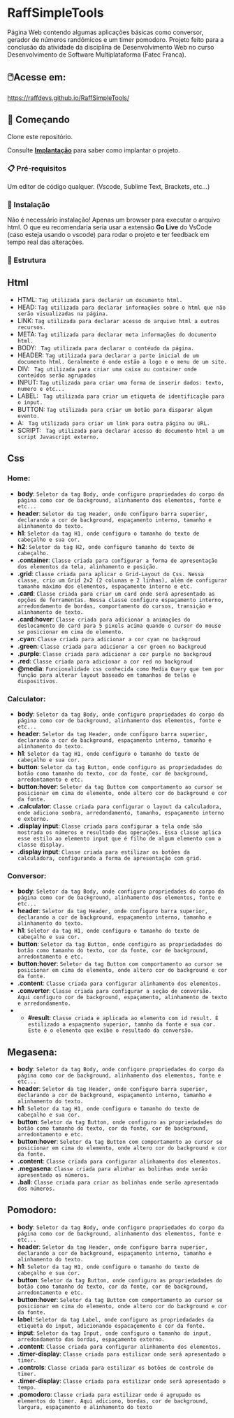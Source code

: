 # RaffSimpleTools

Página Web contendo algumas aplicações básicas como conversor, gerador de números randômicos e um timer pomodoro. 
Projeto feito para a conclusão da atividade da disciplina de Desenvolvimento Web no curso Desenvolvimento de Software Multiplataforma (Fatec Franca).


## 🖱️Acesse em:
https://raffdevs.github.io/RaffSimpleTools/


## 🚀 Começando

Clone este repositório.

Consulte **[Implantação](#-implanta%C3%A7%C3%A3o)** para saber como implantar o projeto.

### 📋 Pré-requisitos

Um editor de código qualquer. (Vscode, Sublime Text, Brackets, etc...)

### 🔧 Instalação

Não é necessário instalação! Apenas um browser para executar o arquivo html.
O que eu recomendaria seria usar a extensão **Go Live** do VsCode (caso esteja usando o vscode) para rodar o projeto e ter feedback em tempo real das alterações.


### 🧱 Estrutura

## Html

 * HTML: ``` Tag utilizada para declarar um documento html. ```
 * HEAD: ``` Tag utilizada para declarar informações sobre o html que não serão visualizadas na página. ```
 * LINK: ``` Tag utilizada para declarar acesso do arquivo html a outros recursos. ```
 * META: ``` Tag utilizada para declarar meta informações do documento html. ```
 * BODY: ``` Tag utilizada para declarar o contéudo da página.```
 * HEADER: ``` Tag utilizada para declarar a parte inicial de um documento html. Geralmente é onde estão a logo e o menu de um site. ```
 * DIV: ``` Tag utilizada para criar uma caixa ou container onde conteúdos serão agrupados```
 * INPUT: ``` Tag utilizada para criar uma forma de inserir dados: texto, numero e etc... ```
 * LABEL: ``` Tag utilizada para criar um etiqueta de identificação para o input.```
 * BUTTON: ``` Tag utilizada para criar um botão para disparar algum evento. ```
 * A: ``` Tag utilizada para criar um link para outra página ou URL.```
 * SCRIPT: ``` Tag utilizada para declarar acesso do documento html a um script Javascript externo.```

## Css

### Home:
* **body**: ```Seletor da tag Body, onde configuro propriedades do corpo da página como cor de background, alinhamento dos elementos, fonte e etc...```
* **header**: ```Seletor da tag Header, onde configuro barra superior, declarando a cor de background, espaçamento interno, tamanho e alinhamento do texto.```
* **h1**: ```Seletor da tag H1, onde configuro o tamanho do texto de cabeçalho e sua cor.```
* **h2**: ```Seletor da tag H2, onde configuro tamanho do texto de cabeçalho.```
* **.container**: ```Classe criada para configurar a forma de apresentação dos elementos da tela, alinhamento e posição.```
* **.grid**: ```Classe criada para aplicar o Grid-Layout do Css. Nessa classe, crio um Grid 2x2 (2 colunas e 2 linhas), além de configurar tamanho máximo dos elementos, espaçamento interno e etc.```
* **.card**: ```Classe criada para criar um card onde será apresentado as opções de ferramentas. Nessa classe configuro espaçamento interno, arredondamento de bordas, comportamento do cursos, transição e alinhamento de texto.```
* **.card:hover**: ```Classe criada para adicionar a animações do deslocamento do card para 5 pixels acima quando o cursor do mouse se posicionar em cima do elemento.```
* **.cyan**: ```Classe criada para adicionar a cor cyan no backgroud```
* **.green**: ```Classe criada para adicionar a cor green no backgroud```
* **.purple**: ```Classe criada para adicionar a cor purple no backgroud```
* **.red**: ```Classe criada para adicionar a cor red no backgroud```
* **@media**: ```Funcionalidade css conhecida como Media Query que tem por função para alterar layout baseado em tamanhos de telas e dispositivos.```

### Calculator:
* **body**: ```Seletor da tag Body, onde configuro propriedades do corpo da página como cor de background, alinhamento dos elementos, fonte e etc...```
* **header**: ```Seletor da tag Header, onde configuro barra superior, declarando a cor de background, espaçamento interno, tamanho e alinhamento do texto.```
* **h1**: ```Seletor da tag H1, onde configuro o tamanho do texto de cabeçalho e sua cor.```
* **button**: ```Seletor da tag Button, onde configuro as propriedadades do botão como tamanho do texto, cor da fonte, cor de background, arredontamento e etc.```
* **button:hover**: ```Seletor da tag Button com comportamento ao cursor se posicionar em cima do elemento, onde altero cor do background e cor da fonte.```
* **.calculator**: ```Classe criada para configurar o layout da calculadora, onde adiciono sombra, arredondamento, tamanho, espaçamento interno e externo.```
* **.display input**: ```Classe criada para configurar a tela onde são mostrada os números e resultado das operações. Essa classe aplica esse estilo ao elemento input que é filho de algum elemento com a classe display.```
* **.display input**: ```Classe criada para estilizar os botões da calculadora, configurando a forma de apresentação com grid.```

### Conversor:
* **body**: ```Seletor da tag Body, onde configuro propriedades do corpo da página como cor de background, alinhamento dos elementos, fonte e etc...```
* **header**: ```Seletor da tag Header, onde configuro barra superior, declarando a cor de background, espaçamento interno, tamanho e alinhamento do texto.```
* **h1**: ```Seletor da tag H1, onde configuro o tamanho do texto de cabeçalho e sua cor.```
* **button**: ```Seletor da tag Button, onde configuro as propriedadades do botão como tamanho do texto, cor da fonte, cor de background, arredontamento e etc.```
* **button:hover**: ```Seletor da tag Button com comportamento ao cursor se posicionar em cima do elemento, onde altero cor do background e cor da fonte.```
* **.content**: ```Classe criada para configurar alinhamento dos elementos.```
* **.converter**: ```Classe criada para configurar a seção de conversão. Aqui configuro cor de background, espaçamento, alinhamento de texto e arredondamento.```
* * **#result**: ```Classe criada e aplicada ao elemento com id result. É estilizado a espaçmento superior, tamnho da fonte e sua cor. Este é o elemento que exibe o resultado da conversão.```
 
## Megasena:
* **body**: ```Seletor da tag Body, onde configuro propriedades do corpo da página como cor de background, alinhamento dos elementos, fonte e etc...```
* **header**: ```Seletor da tag Header, onde configuro barra superior, declarando a cor de background, espaçamento interno, tamanho e alinhamento do texto.```
* **h1**: ```Seletor da tag H1, onde configuro o tamanho do texto de cabeçalho e sua cor.```
* **button**: ```Seletor da tag Button, onde configuro as propriedadades do botão como tamanho do texto, cor da fonte, cor de background, arredontamento e etc.```
* **button:hover**: ```Seletor da tag Button com comportamento ao cursor se posicionar em cima do elemento, onde altero cor do background e cor da fonte.```
* **.content**: ```Classe criada para configurar alinhamento dos elementos.```
* **.megasena**: ```Classe criada para alinhar as bolinhas onde serão apresentado os números.```
* **.ball**: ```Classe criada para criar as bolinhas onde serão apresentado dos números.```

## Pomodoro:
* **body**: ```Seletor da tag Body, onde configuro propriedades do corpo da página como cor de background, alinhamento dos elementos, fonte e etc...```
* **header**: ```Seletor da tag Header, onde configuro barra superior, declarando a cor de background, espaçamento interno, tamanho e alinhamento do texto.```
* **h1**: ```Seletor da tag H1, onde configuro o tamanho do texto de cabeçalho e sua cor.```
* **button**: ```Seletor da tag Button, onde configuro as propriedadades do botão como tamanho do texto, cor da fonte, cor de background, arredontamento e etc.```
* **button:hover**: ```Seletor da tag Button com comportamento ao cursor se posicionar em cima do elemento, onde altero cor do background e cor da fonte.```
* **label**: ```Seletor da tag Label, onde configuro as propriedadades da etiqueta do input, adicionando espacaçemento e cor da fonte.```
* **input**: ```Seletor da tag Input, onde configuro o tamanho do input, arredondamento das bordas, espaçamento externo.```
* **.content**: ```Classe criada para configurar alinhamento dos elementos.```
* **.timer-display**: ```Classe criada para estilizar onde será apresentado o timer.```
* **.controls**: ```Classe criada para estilizar os botões de controle do timer.```
* **.timer-display**: ```Classe criada para estilizar onde será apresentado o tempo.```
* **.pomodoro**: ```Classe criada para estilizar onde é agrupado os elementos do timer. Aqui adiciono, bordas, cor de background, largura, espaçamento e alinhamento do texto```
